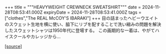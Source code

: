 +++
title = """HEAVYWEIGHT CREWNECK SWEATSHIRT"""
date = 2024-11-28T08:53:41.000Z
expiryDate = 2024-11-28T08:53:41.000Z
tags = ["clothes","The REAL McCOY'S IBARAKI"]
+++
目の詰まったヘビーウエイトのスウェット生地を横に使い、脇下にリブを配することで洗い縮みの問題を解決したスウェットシャツは1950年代に登場する。 この画期的な一着は、やがてハイスクールやカレッジから...

[[source]](https://the-realmccoys.ocnk.net/product/1169)
